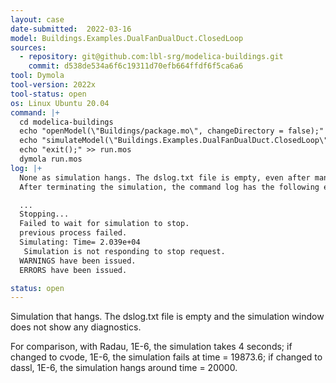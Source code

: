 ```yaml
---
layout: case
date-submitted:  2022-03-16
model: Buildings.Examples.DualFanDualDuct.ClosedLoop
sources:
  - repository: git@github.com:lbl-srg/modelica-buildings.git
    commit: d538de534a6f6c19311d70efb664ffdf6f5ca6a6
tool: Dymola
tool-version: 2022x
tool-status: open
os: Linux Ubuntu 20.04
command: |+
  cd modelica-buildings
  echo "openModel(\"Buildings/package.mo\", changeDirectory = false);" > run.mos
  echo "simulateModel(\"Buildings.Examples.DualFanDualDuct.ClosedLoop\", stopTime=172800, method=\"dassl\", tolerance=1e-06, resultFile=\"ClosedLoop\");" >> run.mos
  echo "exit();" >> run.mos
  dymola run.mos
log: |+
  None as simulation hangs. The dslog.txt file is empty, even after manually terminating the simulation.
  After terminating the simulation, the command log has the following entries:

  ...
  Stopping...
  Failed to wait for simulation to stop.
  previous process failed.
  Simulating: Time= 2.039e+04
   Simulation is not responding to stop request.
  WARNINGS have been issued.
  ERRORS have been issued.

status: open
---
```


Simulation that hangs. The dslog.txt file is empty and the simulation window does not show any diagnostics.

<!--excerpt-->
For comparison, with Radau, 1E-6, the simulation takes 4 seconds;
if changed to cvode, 1E-6, the simulation fails at time = 19873.6;
if changed to dassl, 1E-6, the simulation hangs around time = 20000.
